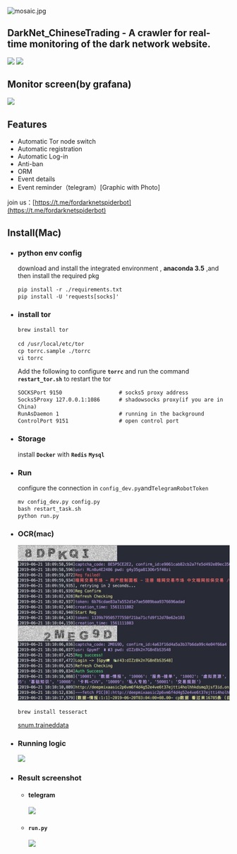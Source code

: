 ![mosaic.jpg](media/mosaic.jpg)
## DarkNet_ChineseTrading - A crawler for real-time monitoring of the dark network website.
![](https://img.shields.io/badge/language-python3-orange.svg)
![](https://img.shields.io/badge/platform-mac|lunix|window-orange.svg)


## Monitor screen(by grafana)
![](media/grafana.png)



## Features

- Automatic Tor node switch
- Automatic registration
- Automatic Log-in
- Anti-ban
- ORM
- Event details
- Event reminder（telegram）[Graphic with Photo]

join us：[https://t.me/fordarknetspiderbot](https://t.me/fordarknetspiderbot)

## Install(Mac)

- ### python env config

	download and install the integrated environment , **anaconda 3.5** ,and then install the required pkg

	```
	pip install -r ./requirements.txt
	pip install -U 'requests[socks]'
	```
	
- ### install tor 
	
	```
	brew install tor
	
	cd /usr/local/etc/tor
	cp torrc.sample ./torrc
	vi torrc
	```
	Add the following to configure **```torrc```** and run the command **```restart_tor.sh```** to restart the tor
	
	```
	SOCKSPort 9150 					# socks5 proxy address
	Socks5Proxy 127.0.0.1:1086 		# shadowsocks proxy(if you are in China)
	RunAsDaemon 1 					# running in the background
	ControlPort 9151 				# open control port
	
	```
	
- ### Storage

	install **```Docker```** with **```Redis```** **```Mysql```**

- ### Run
	configure the connection in ```config_dev.py```and```TelegramRobotToken```

	```
	mv config_dev.py config.py
	bash restart_task.sh
	python run.py
	```

- ### OCR(mac)

	![](media/captcha.png)

	```
	brew install tesseract
	```

	[snum.traineddata](media/snum.traineddata)
	
- ### Running logic
	
	![](media/DarkNet.png)
	
- ### Result screenshot

	- #### telegram
		
		![](media/newtg.png)
		
	- #### ```run.py```
	
		![](media/run.png)
	
	
	
	
	
	



